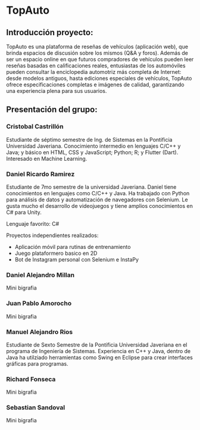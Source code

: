 # TopAuto
## Introducción proyecto:
TopAuto es una plataforma de reseñas de vehículos (aplicación web), que brinda espacios de discusión sobre los mismos (Q&A y foros). Además de ser un espacio online en que futuros compradores de vehículos pueden leer reseñas basadas en calificaciones reales, entusiastas de los automóviles pueden consultar la enciclopedia automotriz más completa de Internet: desde modelos antiguos, hasta ediciones especiales de vehículos, TopAuto ofrece especificaciones completas e imágenes de calidad, garantizando una experiencia plena para sus usuarios.
## Presentación del grupo:
### Cristobal Castrillón

  Estudiante de séptimo semestre de Ing. de Sistemas en la Pontificia Universidad Javeriana. Conocimiento intermedio en lenguajes C/C++ y Java; y básico en HTML, CSS y JavaScript; Python; R; y Flutter (Dart). Interesado en Machine Learning.
### Daniel Ricardo Ramirez



   Estudiante de 7mo semestre de la universidad Javeriana. Daniel tiene conocimientos en lenguajes como C/C++ y Java. Ha trabajado con Python para análisis de datos y automatización de navegadores con Selenium. Le gusta mucho el desarrollo de videojuegos y tiene amplios conocimientos en C# para Unity. 
   
   Lenguaje favorito: C#
   
   Proyectos independientes realizados: 
   - Aplicación móvil para rutinas de entrenamiento
   - Juego plataformero basico en 2D
   - Bot de Instagram personal con Selenium e InstaPy
### Daniel Alejandro Millan

  Mini bigrafia
### Juan Pablo Amorocho

  Mini bigrafia
### Manuel Alejandro Rios

  Estudiante de Sexto Semestre de la Pontificia Universidad Javeriana en el programa de Ingeniería de Sistemas. Experiencia en C++ y Java, dentro de Java ha utilziado herramientas como Swing en Eclipse para crear interfaces gráficas para programas.
### Richard Fonseca

  Mini bigrafia
### Sebastian Sandoval

  Mini bigrafia
